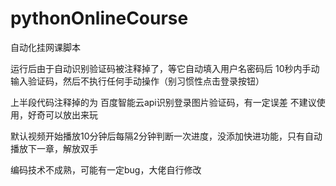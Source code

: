 # pythonOnlineCourse
自动化挂网课脚本

运行后由于自动识别验证码被注释掉了，等它自动填入用户名密码后 10秒内手动输入验证码，然后不执行任何手动操作（别习惯性点击登录按钮）

上半段代码注释掉的为 百度智能云api识别登录图片验证码，有一定误差 不建议使用，好奇可以放出来玩

默认视频开始播放10分钟后每隔2分钟判断一次进度，没添加快进功能，只有自动播放下一章，解放双手

编码技术不成熟，可能有一定bug，大佬自行修改
